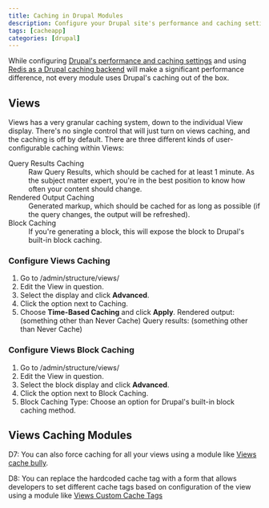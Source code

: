 ```yaml
---
title: Caching in Drupal Modules
description: Configure your Drupal site's performance and caching settings to make significant improvements.
tags: [cacheapp]
categories: [drupal]
---
```

While configuring [Drupal's performance and caching settings](/docs/drupal-cache) and using [Redis as a Drupal caching backend](/docs/redis/) will make a significant performance difference, not every module uses Drupal's caching out of the box.

## Views

Views has a very granular caching system, down to the individual View display. There's no single control that will just turn on views caching, and the caching is off by default. There are three different kinds of user-configurable caching within Views:

<dl>
	<dt>Query Results Caching</dt>
	<dd>Raw Query Results, which should be cached for at least 1 minute. As the subject matter expert, you're in the best position to know how often your content should change.</dd>
	<dt>Rendered Output Caching</dt>
	<dd>Generated markup, which should be cached for as long as possible (if the query changes, the output will be refreshed).</dd>
	<dt>Block Caching</dt>
	<dd>If you're generating a block, this will expose the block to Drupal's built-in block caching.</dd>
</dl>

### Configure Views Caching

1. Go to /admin/structure/views/
2. Edit the View in question.
3. Select the display and click **Advanced**.
4. Click the option next to Caching.
5. Choose **Time-Based Caching** and click **Apply**.
  Rendered output: (something other than Never Cache)
  Query results: (something other than Never Cache)

### Configure Views Block Caching

1. Go to /admin/structure/views/
2. Edit the View in question.
3. Select the block display and click **Advanced**.
4. Click the option next to Block Caching.
5. Block Caching Type: Choose an option for Drupal's built-in block caching method.

## Views Caching Modules

D7: 
You can also force caching for all your views using a module like [Views cache bully](https://drupal.org/project/views_cache_bully).

D8: 
You can replace the hardcoded cache tag with a form that allows developers to set different cache tags based on configuration of the view using a module like [Views Custom Cache Tags](https://www.drupal.org/project/views_custom_cache_tag)
